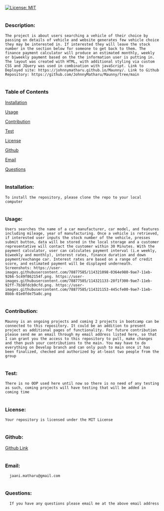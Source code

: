 
[![License: MIT](https://img.shields.io/badge/License-MIT-yellow.svg)](https://opensource.org/licenses/MIT)


# <h3 id = "descr">Description:</h3>
    The project is about users searching a vehicle of their choice by passing on details of vehicle and website generates few vehicle choice they may be interested in. If interested they will leave the stock number in the section below for someone to get back to them. The finance payment calculator will produce an estimated monthly, weekly or biweekly payment based on the the information user is putting in. The layout was created with HTML, with additional styling via custom CSS and JQuery was used in combination with javaScript. Link to Deployed site: https://johnnymatharu.github.io/Maunny/. Link to Github Repository: https://github.com/JohnnyMatharu/Maunny/tree/main


# <h3>Table of Contents</h3>
    
<a href="#install">Installation</a>
    
<a href="#usage">Usage</a>
    
<a href="#contr">Contribution</a>
    
<a href="#test">Test</a>
    
<a href="#license">License</a>
    
<a href="#github">Github</a>
    
<a href="#email">Email</a>
    
<a href="#question">Questions</a>

        
# <h3 id = "install">Installation:</h3>
    To install the repository, please clone the repo to your local computer


# <h3 id = "usage">Usage:</h3>
    Users searches the name of a car manufacturer, car model, and features including mileage, year of manufacturing. Once a vehicle is retrieved, if interested user inputs the stock number of the vehicle, presses submit button, data will be stored in the local storage and a customer representative will contact the customer within 30 Minutes. With the payment calculator, user can calculates payment interval (i.e weekly, biweekly and monthly), interest rates, finance duration and down payment/exchange car. Interest rates are based on a range of credit score, and estimated payment will be displayed underneath. Screenshots: https://user-images.githubusercontent.com/78877585/114321098-0364e980-9ae7-11eb-9266-5c49f862154f.png. https://user-images.githubusercontent.com/78877585/114321133-28f1f300-9ae7-11eb-92ff-7b38fdcb9cfd.png. https://user-images.githubusercontent.com/78877585/114321153-445cfe00-9ae7-11eb-8bbb-01e0fde75a8c.png
    

# <h3 id = "contr">Contribution:</h3>
    Maunny is an ongoing projects and coming 2 projects in bootcamp can be connected to this repository. It could be an addition to present project as additional pages of functionality. For future contribution please send me an email through my email address listed here, so that I can grant you the access to this repository to pull, make changes and then push your contributions to the main. You may have to do everything on Develop branch and can only push to main once it has been finalized, checked and authorized by at-least two people from the group
    
    
# <h3 id = "test">Test:</h3>
    There is no OOP used here until now so there is no need of any testing as such, coming projects will have testing that will be added in coming time
    

# <h3 id = "license">License:</h3>
    Your repository is licensed under the MIT License 
   

# <h3 id = "github">Github:</h3>  
<a href="https://github.com/JohnnyMatharu">Github Link</a>


# <h3 id = "email">Email:</h3> 
      jaani.matharu@gmail.com


# <h3 id = "question">Questions:</h3> 
      If you have any questions please email me at the above email address

    